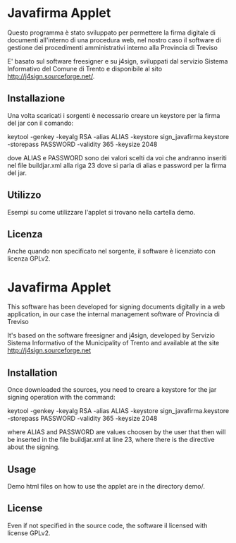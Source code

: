 Javafirma Applet
================

Questo programma è stato sviluppato per permettere la firma digitale di documenti all'interno di una procedura web, nel nostro caso il software di gestione dei procedimenti amministrativi interno alla Provincia di Treviso

E' basato sul software freesigner e su j4sign, sviluppati dal servizio Sistema Informativo del Comune di Trento e disponibile al sito <http://j4sign.sourceforge.net/>.

Installazione
--------

Una volta scaricati i sorgenti è necessario creare un keystore per la firma del jar con il comando:

keytool -genkey -keyalg RSA -alias ALIAS -keystore sign_javafirma.keystore -storepass PASSWORD -validity 365 -keysize 2048

dove ALIAS e PASSWORD sono dei valori scelti da voi che andranno inseriti nel file buildjar.xml alla riga 23 dove si parla di alias e password per la firma del jar.


Utilizzo
--------

Esempi su come utilizzare l'applet si trovano nella cartella demo.

Licenza
--------

Anche quando non specificato nel sorgente, il software è licenziato con licenza GPLv2.

Javafirma Applet
================

This software has been developed for signing documents digitally in a web application, in our case the internal management software of Provincia di Treviso

It's based on the software freesigner and j4sign, developed by Servizio Sistema Informativo of the Municipality of Trento and available at the site <http://j4sign.sourceforge.net>

Installation
------------

Once downloaded the sources, you need to creare a keystore for the jar signing operation with the command:

keytool -genkey -keyalg RSA -alias ALIAS -keystore sign_javafirma.keystore -storepass PASSWORD -validity 365 -keysize 2048

where ALIAS and PASSWORD are values choosen by the user that then will be inserted in the file buildjar.xml at line 23, where there is the directive about the signing.

Usage
-----
Demo html files on how to use the applet are in the directory demo/.

License
--------

Even if not specified in the source code, the software il licensed with license GPLv2.
